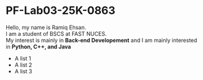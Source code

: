 
# PF-Lab03-25K-0863
Hello, my name is Ramiq Ehsan. </br>
I am a student of BSCS at FAST NUCES. </br>
My interest is mainly in **Back-end Developement** and I am mainly interested in **Python, C++, and Java**

- A list 1
- A list 2
- A list 3

